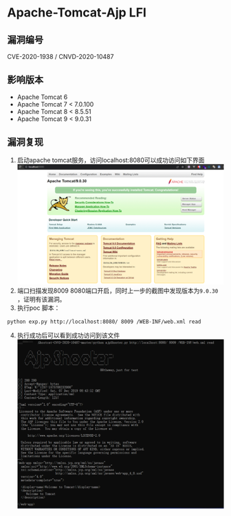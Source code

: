 # Apache-Tomcat-Ajp LFI
## 漏洞编号
CVE-2020-1938 / CNVD-2020-10487
## 影响版本
* Apache Tomcat 6  
* Apache Tomcat 7 < 7.0.100  
* Apache Tomcat 8 < 8.5.51  
* Apache Tomcat 9 < 9.0.31  
## 漏洞复现
1. 启动apache tomcat服务，访问localhost:8080可以成功访问如下界面
![](images/index.png)
2. 端口扫描发现8009 8080端口开启，同时上一步的截图中发现版本为`9.0.30` ，证明有该漏洞。  
3. 执行poc 脚本：
```shell
python exp.py http://localhost:8080/ 8009 /WEB-INF/web.xml read
```
4. 执行成功后可以看到成功访问到该文件
![](images/result.png)


